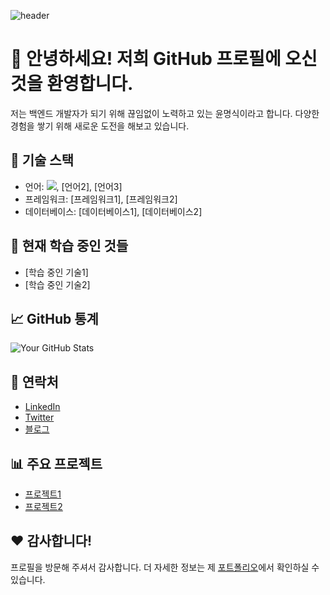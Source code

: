 ![header](https://capsule-render.vercel.app/api?type=soft&color=auto&height=200&section=header&text=scyllacore&fontSize=60)

# 👋 안녕하세요! 저희 GitHub 프로필에 오신 것을 환영합니다.

저는 백엔드 개발자가 되기 위해 끊임없이 노력하고 있는 윤명식이라고 합니다. 다양한 경험을 쌓기 위해 새로운 도전을 해보고 있습니다.

## 🚀 기술 스택

- 언어: <img src="https://img.shields.io/badge/Java-3DDC84?style=flat-square&logo=Android&logoColor=white"/>, [언어2], [언어3]
- 프레임워크: [프레임워크1], [프레임워크2]
- 데이터베이스: [데이터베이스1], [데이터베이스2]

## 🌱 현재 학습 중인 것들

- [학습 중인 기술1]
- [학습 중인 기술2]

## 📈 GitHub 통계

![Your GitHub Stats](https://github-readme-stats.vercel.app/api?username=your-username&show_icons=true&theme=radical)

## 🤝 연락처

- [LinkedIn](https://www.linkedin.com/in/your-linkedin)
- [Twitter](https://twitter.com/your-twitter)
- [블로그](https://your-blog.com)

## 📊 주요 프로젝트

- [프로젝트1](https://github.com/your-username/project1)
- [프로젝트2](https://github.com/your-username/project2)

## ❤️ 감사합니다!

프로필을 방문해 주셔서 감사합니다. 더 자세한 정보는 제 [포트폴리오](https://your-portfolio.com)에서 확인하실 수 있습니다.
